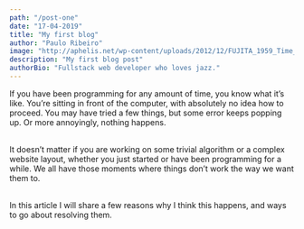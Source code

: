 ```yaml
---
path: "/post-one"
date: "17-04-2019" 
title: "My first blog"
author: "Paulo Ribeiro"
image: "http://aphelis.net/wp-content/uploads/2012/12/FUJITA_1959_Time_Out_Dave_Brubeck_Quartet.jpeg"
description: "My first blog post"
authorBio: "Fullstack web developer who loves jazz."
---
```


If you have been programming for any amount of time, you know what it’s like. You’re sitting in front of the computer, with absolutely no idea how to proceed. You may have tried a few things, but some error keeps popping up. Or more annoyingly, nothing happens.
<br/><br/>

It doesn’t matter if you are working on some trivial algorithm or a complex website layout, whether you just started or have been programming for a while. We all have those moments where things don’t work the way we want them to.
<br/><br/>

In this article I will share a few reasons why I think this happens, and ways to go about resolving them.